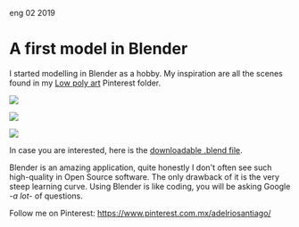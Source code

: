 <permalink>eng</permalink>
<month>02</month>
<year>2019</year>

# A first model in Blender

I started modelling in Blender as a hobby. My inspiration are all the scenes found in my [Low poly art](https://www.pinterest.com.mx/adelriosantiago/low-poly-art/) Pinterest folder.

![](/articles/a-first-model-in-blender/images/render14.png)

![](/articles/a-first-model-in-blender/images/angle01.png)

![](/articles/a-first-model-in-blender/images/cartoon01.png)

In case you are interested, here is the [downloadable .blend file](/articles/a-first-model-in-blender/files/cone-island.blend).

Blender is an amazing application, quite honestly I don't often see such high-quality in Open Source software. The only drawback of it is the very steep learning curve. Using Blender is like coding, you will be asking Google *-a lot-* of questions.

Follow me on Pinterest: https://www.pinterest.com.mx/adelriosantiago/
